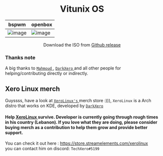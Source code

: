 
<h1 align="center"> Vitunix OS </h1>

|bspwm|openbox|
|--|--|
|![image](https://user-images.githubusercontent.com/56447720/222956060-08e9b806-7fb1-41b0-924c-097f7c4a91bc.png)| ![image](https://user-images.githubusercontent.com/56447720/224530761-52197f9a-97a2-4384-b655-30ecc1e38899.png)


<p align="center"> Download the ISO from <a href="https://github.com/vitunix/vitunix-iso/releases/tag/iso-v1.0-beta"> Github release </a> </p>

### Thanks note

A big thanks to <a href="https://github.com/mmsaeed509"> `Mahmoud` </a> , <a href="https://github.com/TechXero"> `DarkXero` </a> and all other people for helping/contributing directly or indirectly. 

## Xero Linux merch 

Guyssss, have a look at <a href="https://github.com/xerolinux">`XeroLinux's` </a> merch store :))), `XeroLinux` is a Arch distro that works on KDE, developed by <a href="https://github.com/TechXero"> `DarkXero` </a> <br />
#### Help <a href="https://github.com/xerolinux">XeroLinux </a> survive. Developer is currently going through rough times in his country (Lebanon). If you love what they are doing, please consider buying merch as a contribution to help them grow and provide better support.

You can check it out here : https://store.streamelements.com/xerolinux <br />
you can contact him on discord: `TechXero#5199`
